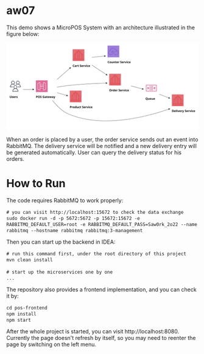 # aw07

This demo shows a MicroPOS System with an architecture illustrated in the figure below: 

![](10-pos.svg)

When an order is placed by a user, the order service sends out an event into RabbitMQ. The delivery service will be notified and a new delivery entry will be generated automatically. User can query the delivery status for his orders.

# How to Run

The code requires RabbitMQ to work properly: 

```shell
# you can visit http://localhost:15672 to check the data exchange
sudo docker run -d -p 5672:5672 -p 15672:15672 -e RABBITMQ_DEFAULT_USER=root -e RABBITMQ_DEFAULT_PASS=Saw0rk_2o22 --name rabbitmq --hostname rabbitmq rabbitmq:3-management
```

Then you can start up the backend in IDEA: 

```shell
# run this command first, under the root directory of this project
mvn clean install

# start up the microservices one by one
...
```

The repository also provides a frontend implementation, and you can check it by: 

```shell
cd pos-frontend
npm install
npm start
```

After the whole project is started, you can visit http://localhost:8080. Currently the page doesn't refresh by itself, so you may need to reenter the page by switching on the left menu.
